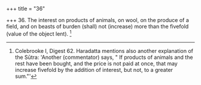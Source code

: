 +++
title = "36"

+++
36. The interest on products of animals, on wool, on the produce of a field, and on beasts of burden (shall) not (increase) more than the fivefold (value of the object lent). [^26] 


[^26]:  Colebrooke I, Digest 62. Haradatta mentions also another explanation of the Sūtra: 'Another (commentator) says, " If products of animals and the rest have been bought, and the price is not paid at once, that may increase fivefold by the addition of interest, but not, to a greater sum."'
